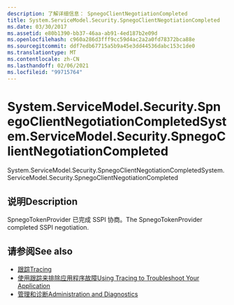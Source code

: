 ```yaml
---
description: 了解详细信息： SpnegoClientNegotiationCompleted
title: System.ServiceModel.Security.SpnegoClientNegotiationCompleted
ms.date: 03/30/2017
ms.assetid: e80b1390-bb37-46aa-ab91-4ed187b2e09d
ms.openlocfilehash: c960a286d3fff9cc59d4ac2a2a0fd78372bca88e
ms.sourcegitcommit: ddf7edb67715a5b9a45e3dd44536dabc153c1de0
ms.translationtype: MT
ms.contentlocale: zh-CN
ms.lasthandoff: 02/06/2021
ms.locfileid: "99715764"
---
```

# <a name="systemservicemodelsecurityspnegoclientnegotiationcompleted"></a><span data-ttu-id="82376-103">System.ServiceModel.Security.SpnegoClientNegotiationCompleted</span><span class="sxs-lookup"><span data-stu-id="82376-103">System.ServiceModel.Security.SpnegoClientNegotiationCompleted</span></span>

<span data-ttu-id="82376-104">System.ServiceModel.Security.SpnegoClientNegotiationCompleted</span><span class="sxs-lookup"><span data-stu-id="82376-104">System.ServiceModel.Security.SpnegoClientNegotiationCompleted</span></span>  
  
## <a name="description"></a><span data-ttu-id="82376-105">说明</span><span class="sxs-lookup"><span data-stu-id="82376-105">Description</span></span>  

 <span data-ttu-id="82376-106">SpnegoTokenProvider 已完成 SSPI 协商。</span><span class="sxs-lookup"><span data-stu-id="82376-106">The SpnegoTokenProvider completed SSPI negotiation.</span></span>  
  
## <a name="see-also"></a><span data-ttu-id="82376-107">请参阅</span><span class="sxs-lookup"><span data-stu-id="82376-107">See also</span></span>

- [<span data-ttu-id="82376-108">跟踪</span><span class="sxs-lookup"><span data-stu-id="82376-108">Tracing</span></span>](index.md)
- [<span data-ttu-id="82376-109">使用跟踪来排除应用程序故障</span><span class="sxs-lookup"><span data-stu-id="82376-109">Using Tracing to Troubleshoot Your Application</span></span>](using-tracing-to-troubleshoot-your-application.md)
- [<span data-ttu-id="82376-110">管理和诊断</span><span class="sxs-lookup"><span data-stu-id="82376-110">Administration and Diagnostics</span></span>](../index.md)
